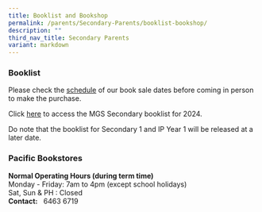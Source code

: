 ```yaml
---
title: Booklist and Bookshop
permalink: /parents/Secondary-Parents/booklist-bookshop/
description: ""
third_nav_title: Secondary Parents
variant: markdown
---
```

### Booklist

Please check the [schedule](https://drive.google.com/file/d/1uEzaMRmmkK8PNjpaEm59ohSTvR2Zp05B/view?usp=drive_link) of our book sale dates before coming in person to make the purchase. 

Click [here](https://drive.google.com/drive/folders/1BdsqFy7exfWyFm5t2vvbFDhKCjxowbZc?usp=share_link) to access the MGS Secondary booklist for 2024. 

Do note that the booklist for Secondary 1 and IP Year 1 will be released at a later date.


### Pacific Bookstores

**Normal Operating Hours (during term time)** <br>
Monday - Friday: 7am to 4pm (except school holidays) <br>
Sat, Sun &amp; PH : Closed <br>
**Contact:**&nbsp;&nbsp;&nbsp;6463 6719